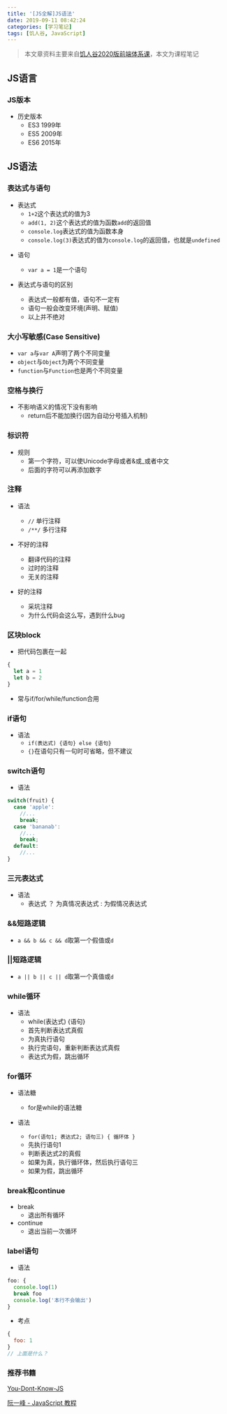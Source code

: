 ```yaml
---
title: '[JS全解]JS语法'
date: 2019-09-11 08:42:24
categories: [学习笔记]
tags: [饥人谷, JavaScript]
---
```

> 本文章资料主要来自[饥人谷2020版前端体系课](https://mp.weixin.qq.com/s/nEzhoM75UCRMWReDEMnAfQ)，本文为课程笔记

## JS语言

### JS版本

+ 历史版本
  + ES3 1999年
  + ES5 2009年
  + ES6 2015年

## JS语法

### 表达式与语句

+ 表达式
  + `1+2`这个表达式的值为3
  + `add(1, 2)`这个表达式的值为函数`add`的返回值
  + `console.log`表达式的值为函数本身
  + `console.log(3)`表达式的值为`console.log`的返回值，也就是`undefined`
<!-- more -->
+ 语句
  + `var a = 1`是一个语句

+ 表达式与语句的区别
  + 表达式一般都有值，语句不一定有
  + 语句一般会改变环境(声明、赋值)
  + 以上并不绝对

### 大小写敏感(Case Sensitive)

+ `var a`与`var A`声明了两个不同变量
+ `object`与`Object`为两个不同变量
+ `function`与`Function`也是两个不同变量

### 空格与换行

+ 不影响语义的情况下没有影响
  + return后不能加换行(因为自动分号插入机制)

### 标识符

+ 规则
  + 第一个字符，可以使Unicode字母或者&或_或者中文
  + 后面的字符可以再添加数字

### 注释

+ 语法
  + `//` 单行注释
  + `/**/` 多行注释

+ 不好的注释
  + 翻译代码的注释
  + 过时的注释
  + 无关的注释
+ 好的注释
  + 采坑注释
  + 为什么代码会这么写，遇到什么bug

### 区块block

+ 把代码包裹在一起

```js
{
  let a = 1
  let b = 2
}
```

+ 常与if/for/while/function合用

### if语句

+ 语法
  + `if(表达式) {语句} else {语句}`
  + `{}`在语句只有一句时可省略，但不建议

### switch语句

+ 语法

```js
switch(fruit) {
  case 'apple':
    //...
    break;
  case 'bananab':
    //...
    break;
  default:
    //...
}
```

### 三元表达式

+ 语法
  + 表达式 ？ 为真情况表达式 : 为假情况表达式

### &&短路逻辑

+ `a && b && c && d`取第一个假值或`d`

### ||短路逻辑

+ `a || b || c || d`取第一个真值或`d`

### while循环

+ 语法
  + while(表达式) {语句}
  + 首先判断表达式真假
  + 为真执行语句
  + 执行完语句，重新判断表达式真假
  + 表达式为假，跳出循环

### for循环

+ 语法糖
  + for是while的语法糖

+ 语法
  + `for(语句1; 表达式2; 语句三) { 循环体 }`
  + 先执行语句1
  + 判断表达式2的真假
  + 如果为真，执行循环体，然后执行语句三
  + 如果为假，跳出循环

### break和continue

+ break
  + 退出所有循环
+ continue
  + 退出当前一次循环

### label语句

+ 语法

```js
foo: {
  console.log(1)
  break foo
  console.log('本行不会输出')
}
```

+ 考点

```js
{
  foo: 1
}
// 上面是什么？
```

### 推荐书籍

[You-Dont-Know-JS](https://github.com/getify/You-Dont-Know-JS/tree/2nd-ed)

[阮一峰 - JavaScript 教程](https://wangdoc.com/javascript/)
